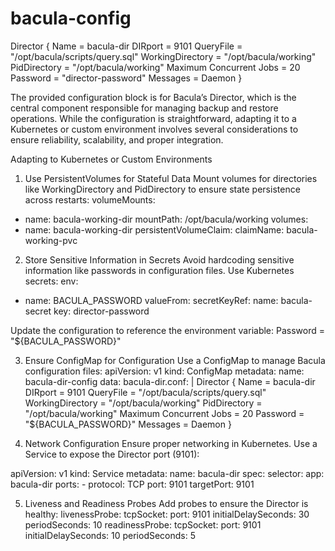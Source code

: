 # bacula-config
Director {
  Name = bacula-dir
  DIRport = 9101
  QueryFile = "/opt/bacula/scripts/query.sql"
  WorkingDirectory = "/opt/bacula/working"
  PidDirectory = "/opt/bacula/working"
  Maximum Concurrent Jobs = 20
  Password = "director-password"
  Messages = Daemon
}

The provided configuration block is for Bacula’s Director, which is the central component responsible for managing backup and restore operations. 
While the configuration is straightforward, adapting it to a Kubernetes or custom environment involves several considerations to ensure reliability, scalability, and proper integration.

Adapting to Kubernetes or Custom Environments

1. Use PersistentVolumes for Stateful Data
Mount volumes for directories like WorkingDirectory and PidDirectory to ensure state persistence across restarts:
volumeMounts:
  - name: bacula-working-dir
    mountPath: /opt/bacula/working
volumes:
  - name: bacula-working-dir
    persistentVolumeClaim:
      claimName: bacula-working-pvc

2. Store Sensitive Information in Secrets
Avoid hardcoding sensitive information like passwords in configuration files. Use Kubernetes secrets:
env:
  - name: BACULA_PASSWORD
    valueFrom:
      secretKeyRef:
        name: bacula-secret
        key: director-password

Update the configuration to reference the environment variable:
Password = "${BACULA_PASSWORD}"

3. Ensure ConfigMap for Configuration
Use a ConfigMap to manage Bacula configuration files:
apiVersion: v1
kind: ConfigMap
metadata:
  name: bacula-dir-config
data:
  bacula-dir.conf: |
    Director {
      Name = bacula-dir
      DIRport = 9101
      QueryFile = "/opt/bacula/scripts/query.sql"
      WorkingDirectory = "/opt/bacula/working"
      PidDirectory = "/opt/bacula/working"
      Maximum Concurrent Jobs = 20
      Password = "${BACULA_PASSWORD}"
      Messages = Daemon
    }

4. Network Configuration
Ensure proper networking in Kubernetes. Use a Service to expose the Director port (9101):

apiVersion: v1
kind: Service
metadata:
  name: bacula-dir
spec:
  selector:
    app: bacula-dir
  ports:
    - protocol: TCP
      port: 9101
      targetPort: 9101
      
5. Liveness and Readiness Probes
Add probes to ensure the Director is healthy:
livenessProbe:
  tcpSocket:
    port: 9101
  initialDelaySeconds: 30
  periodSeconds: 10
readinessProbe:
  tcpSocket:
    port: 9101
  initialDelaySeconds: 10
  periodSeconds: 5

